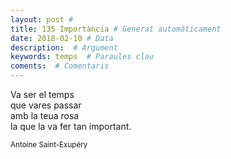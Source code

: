 ```yaml
---
layout: post #
title: 135 Importància # Generat automàticament
date: 2018-02-10 # Data
description:  # Argument
keywords: temps  # Paraules clau
coments:  # Comentaris
---
```


Va ser el temps <br />
que vares passar <br />
amb la teua rosa <br />
la que la va fer tan important. <br />

<small>Antoine Saint-Exupéry</small>
